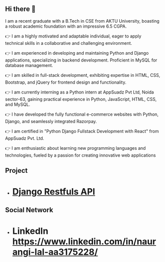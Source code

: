 ## Hi there 👋
 I am a recent graduate with a B.Tech in CSE from AKTU University, boasting a robust academic foundation with an impressive 6.5 CGPA.

👉 I am a highly motivated and adaptable individual, eager to apply technical skills in a collaborative and challenging environment.

👉 I am experienced in developing and maintaining Python and Django applications, specializing in backend development. Proficient in MySQL for database management.

👉 I am skilled in full-stack development, exhibiting expertise in HTML, CSS, Bootstrap, and jQuery for frontend design and functionality.

👉 I am currently interning as a Python intern at AppSuadz Pvt Ltd, Noida sector-63, gaining practical experience in Python, JavaScript, HTML, CSS, and MySQL.

👉 I have developed the fully functional e-commerce websites with Python, Django, and seamlessly integrated Razorpay.

👉 I am certified in "Python Django Fullstack Development with React" from AppSuadz Pvt. Ltd.

👉 I am enthusiastic about learning new programming languages and technologies, fueled by a passion for creating innovative web applications


## Project
- # [Django Restfuls API](https://github.com/Naurangi123/Django-Rest-Apis)

## Social Network
- # LinkedIn https://www.linkedin.com/in/naurangi-lal-aa3175228/

<!--
**Naurangi123/Naurangi123** is a ✨ _special_ ✨ repository because its `README.md` (this file) appears on your GitHub profile.

Here are some ideas to get you started:

- 🔭 I’m currently working on ...
- 🌱 I’m currently learning ...
- 👯 I’m looking to collaborate on ...
- 🤔 I’m looking for help with ...
- 💬 Ask me about ...
- 📫 How to reach me: ...
- 😄 Pronouns: ...
- ⚡ Fun fact: ...
-->
